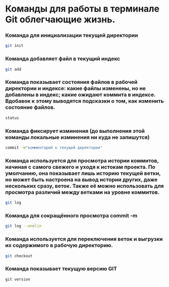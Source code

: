 # Команды для работы в терминале Git облегчающие жизнь.

### Команда для инициализации текущей директории
```sh
git init
```
### Команда добавляет файл в текущий индекс
```sh
git add
```
### Команда показывает состояния файлов в рабочей директории и индексе: какие файлы изменены, но не добавлены в индекс; какие ожидают коммита в индексе. Вдобавок к этому выводятся подсказки о том, как изменить состояние файлов.
```sh
status
``` 
### Команда фиксирует изминения (до выполнения этой команды локальные изминения ни куда не запишутся)
```sh
commit -m"комментарий к текущей директории"
```
### Команда используется для просмотра истории коммитов, начиная с самого свежего и уходя к истокам проекта. По умолчанию, она показывает лишь историю текущей ветки, но может быть настроена на вывод истории других, даже нескольких сразу, веток. Также её можно использовать для просмотра различий между ветками на уровне коммитов.
```sh
git log
```
### Команда для сокращённого просмотра commit -m
```sh
git log --onelin
```
### Команда используется для переключения веток и выгрузки их содержимого в рабочую директорию.
```sh
git checkout
```
### Команда показывает текущую версию GIT
```
git version
```